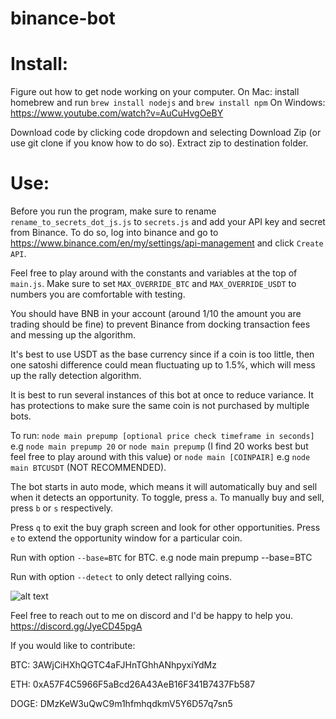 # binance-bot

# Install:

Figure out how to get node working on your computer. On Mac: install homebrew and run `brew install nodejs` and `brew install npm`
On Windows: https://www.youtube.com/watch?v=AuCuHvgOeBY

Download code by clicking code dropdown and selecting Download Zip (or use git clone if you know how to do so). Extract zip to destination folder.

# Use:
Before you run the program, make sure to rename `rename_to_secrets_dot_js.js` to `secrets.js` and add your API key and secret from Binance. To do so, log into binance and go to https://www.binance.com/en/my/settings/api-management and click `Create API`.

Feel free to play around with the constants and variables at the top of `main.js`. Make sure to set `MAX_OVERRIDE_BTC` and `MAX_OVERRIDE_USDT` to numbers you are comfortable with testing. 

You should have BNB in your account (around 1/10 the amount you are trading should be fine) to prevent Binance from docking transaction fees and messing up the algorithm.

It's best to use USDT as the base currency since if a coin is too little, then one satoshi difference could mean fluctuating up to 1.5%, which will mess up the rally detection algorithm.

It is best to run several instances of this bot at once to reduce variance. It has protections to make sure the same coin is not purchased by multiple bots.

To run: `node main prepump [optional price check timeframe in seconds]` e.g `node main prepump 20` or `node main prepump` (I find 20 works best but feel free to play around with this value) or `node main [COINPAIR]` e.g `node main BTCUSDT` (NOT RECOMMENDED).

The bot starts in auto mode, which means it will automatically buy and sell when it detects an opportunity. To toggle, press `a`. To manually buy and sell, press `b` or `s` respectively.

Press `q` to exit the buy graph screen and look for other opportunities. Press `e` to extend the opportunity window for a particular coin.

Run with option `--base=BTC` for BTC. e.g node main prepump --base=BTC

Run with option `--detect` to only detect rallying coins.

![alt text](https://i.imgur.com/L0sbmi7.png)

Feel free to reach out to me on discord and I'd be happy to help you. https://discord.gg/JyeCD45pgA

If you would like to contribute:

BTC: 3AWjCiHXhQGTC4aFJHnTGhhANhpyxiYdMz

ETH: 0xA57F4C5966F5aBcd26A43AeB16F341B7437Fb587

DOGE: DMzKeW3uQwC9m1hfmhqdkmV5Y6D57q7sn5

